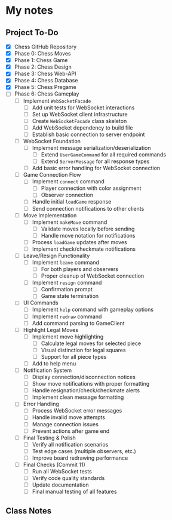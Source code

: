 # My notes

## Project To-Do
- [X] Chess GitHub Repository
- [X] Phase 0: Chess Moves
- [X] Phase 1: Chess Game
- [X] Phase 2: Chess Design
- [X] Phase 3: Chess Web-API
- [X] Phase 4: Chess Database
- [X] Phase 5: Chess Pregame
- [ ] Phase 6: Chess Gameplay
  -[ ] Implement `WebSocketFacade`
    - [ ] Add unit tests for WebSocket interactions
    - [ ] Set up WebSocket client infrastructure
    - [ ] Create `WebSocketFacade` class skeleton
    - [ ] Add WebSocket dependency to build file
    - [ ] Establish basic connection to server endpoint
  - [ ] WebSocket Foundation
    - [ ] Implement message serialization/deserialization
      - [ ] Extend `UserGameCommand` for all required commands
      - [ ] Extend `ServerMessage` for all response types
    - [ ] Add basic error handling for WebSocket connection
  - [ ] Game Connection Flow
    - [ ] Implement `connect` command
      - [ ] Player connection with color assignment
      - [ ] Observer connection
    - [ ] Handle initial `loadGame` response
    - [ ] Send connection notifications to other clients
  - [ ] Move Implementation
    - [ ] Implement `makeMove` command
      - [ ] Validate moves locally before sending
      - [ ] Handle move notation for notifications
    - [ ] Process `loadGame` updates after moves
    - [ ] Implement check/checkmate notifications
  - [ ] Leave/Resign Functionality
      - [ ] Implement `leave` command
        - [ ] For both players and observers
        - [ ] Proper cleanup of WebSocket connection
      - [ ] Implement `resign` command
        - [ ] Confirmation prompt
        - [ ] Game state termination
  - [ ] UI Commands
    - [ ] Implement `help` command with gameplay options
    - [ ] Implement `redraw` command
    - [ ] Add command parsing to GameClient
  - [ ] Highlight Legal Moves
    - [ ] Implement move highlighting
      - [ ] Calculate legal moves for selected piece
      - [ ] Visual distinction for legal squares
      - [ ] Support for all piece types
    - [ ] Add to help menu
  - [ ] Notification System
    - [ ] Display connection/disconnection notices
    - [ ] Show move notifications with proper formatting
    - [ ] Handle resignation/check/checkmate alerts
    - [ ] Implement clean message formatting
  - [ ] Error Handling
    - [ ] Process WebSocket error messages
    - [ ] Handle invalid move attempts
    - [ ] Manage connection issues
    - [ ] Prevent actions after game end
  - [ ] Final Testing & Polish
    - [ ] Verify all notification scenarios
    - [ ] Test edge cases (multiple observers, etc.)
    - [ ] Improve board redrawing performance
  - [ ] Final Checks (Commit 11)
    - [ ] Run all WebSocket tests
    - [ ] Verify code quality standards
    - [ ] Update documentation
    - [ ] Final manual testing of all features

## Class Notes